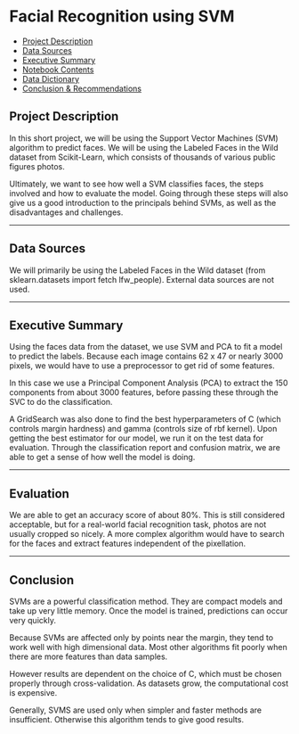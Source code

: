 # Facial Recognition using SVM

 - [Project Description](#Project-Description)
 - [Data Sources](#Data-Sources)
 - [Executive Summary](#Executive-Summary)
 - [Notebook Contents](#Notebook-Contents)
 - [Data Dictionary](#Data-Dictionary)
 - [Conclusion & Recommendations](#Conclusion-&-Recommendations)
 

## Project Description
In this short project, we will be using the Support Vector Machines (SVM) algorithm to predict faces. We will be using the Labeled Faces in the Wild dataset from Scikit-Learn, which consists of thousands of various public figures photos. 

Ultimately, we want to see how well a SVM classifies faces, the steps involved and how to evaluate the model. Going through these steps will also give us a good introduction to the principals behind SVMs, as well as the disadvantages and challenges.

--- 
## Data Sources
We will primarily be using the Labeled Faces in the Wild dataset (from sklearn.datasets import fetch lfw_people). External data sources are not used.

---
## Executive Summary
Using the faces data from the dataset, we use SVM and PCA to fit a model to predict the labels. Because each image contains 62 x 47 or nearly 3000 pixels, we would have to use a preprocessor to get rid of some features.

In this case we use a Principal Component Analysis (PCA) to extract the 150 components from about 3000 features, before passing these through the SVC to do the classification.

A GridSearch was also done to find the best hyperparameters of C (which controls margin hardness) and gamma (controls size of rbf kernel). Upon getting the best estimator for our model, we run it on the test data for evaluation. Through the classification report and confusion matrix, we are able to get a sense of how well the model is doing.

---

## Evaluation
We are able to get an accuracy score of about 80%. This is still considered acceptable, but for a real-world facial recognition task, photos are not usually cropped so nicely. A more complex algorithm would have to search for the faces and extract features independent of the pixellation.

---
## Conclusion
SVMs are a powerful classification method. They are compact models and take up very little memory. Once the model is trained, predictions can occur very quickly.

Because SVMs are affected only by points near the margin, they tend to work well with high dimensional data. Most other algorithms fit poorly when there are more features than data samples.

However results are dependent on the choice of C, which must be chosen properly through cross-validation. As datasets grow, the computational cost is expensive.

Generally, SVMS are used only when simpler and faster methods are insufficient. Otherwise this algorithm tends to give good results.